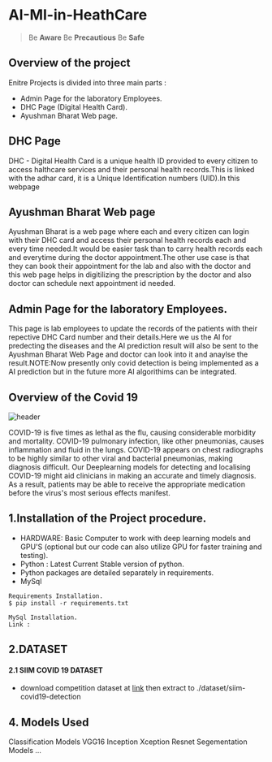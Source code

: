 # AI-Ml-in-HeathCare
> Be **Aware** Be **Precautious** Be **Safe**

## Overview of the project
Enitre Projects is divided into three main parts :
* Admin Page for the laboratory Employees.
* DHC Page (Digital Health Card).
* Ayushman Bharat Web page.

## DHC Page
DHC - Digital Health Card is a unique health ID provided to every citizen to access halthcare services and their personal health records.This is linked with the adhar card, it is a Unique Identification numbers (UID).In this webpage 

## Ayushman Bharat Web page
Ayushman Bharat is a web page where each and every citizen can login with their DHC card and access their personal health records each and every time needed.It would be easier task than to carry health records each and everytime during the doctor appointment.The other use case is that they can book their appointment for the lab and also with the doctor and this web page helps in digitilizing the prescription by the doctor and also doctor can schedule next appointment id needed.

## Admin Page for the laboratory Employees.
This page is lab employees to update the records of the patients with their repective DHC Card number and their details.Here we us the AI for predecting the diseases and the AI prediction result will also be sent to the Ayushman Bharat Web Page and doctor can look into it and anaylse the result.NOTE:Now presently only covid detection is being implemented as a AI prediction but in the future more AI algorithims can be integrated.

## Overview of the Covid 19 
![header](https://user-images.githubusercontent.com/53186985/174720673-6fdace2d-638c-4aa4-a243-f32212c19c9a.png)

COVID-19 is five times as lethal as the flu, causing considerable morbidity and mortality. COVID-19 pulmonary infection, like other pneumonias, causes inflammation and fluid in the lungs. COVID-19 appears on chest radiographs to be highly similar to other viral and bacterial pneumonias, making diagnosis difficult. Our Deeplearning models for detecting and localising COVID-19 might aid clinicians in making an accurate and timely diagnosis. As a result, patients may be able to receive the appropriate medication before the virus's most serious effects manifest.

## 1.Installation of the Project procedure.
* HARDWARE: Basic Computer to work with deep learning models and GPU'S (optional but our code can also utilize GPU for faster training and testing).
* Python : Latest Current Stable version of python.
* Python packages are detailed separately in requirements.
* MySql 

```
Requirements Installation.
$ pip install -r requirements.txt
```
```
MySql Installation.
Link : 
``` 

## 2.DATASET
#### 2.1 SIIM COVID 19 DATASET
- download competition dataset at [link](https://www.kaggle.com/c/siim-covid19-detection/data) then extract to ./dataset/siim-covid19-detection


## 4. Models Used
Classification Models
VGG16
Inception
Xception
Resnet
Segementation Models
...


